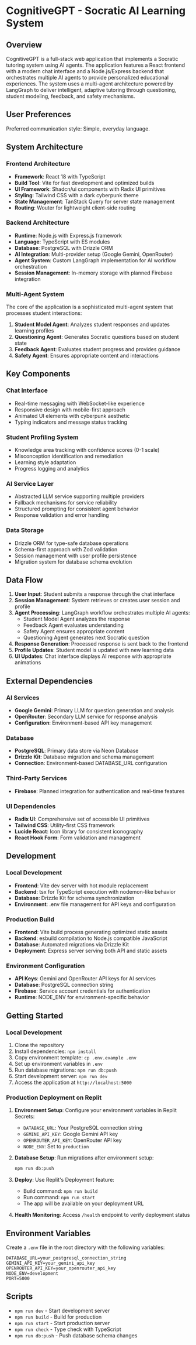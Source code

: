 
# CognitiveGPT - Socratic AI Learning System

## Overview

CognitiveGPT is a full-stack web application that implements a Socratic tutoring system using AI agents. The application features a React frontend with a modern chat interface and a Node.js/Express backend that orchestrates multiple AI agents to provide personalized educational experiences. The system uses a multi-agent architecture powered by LangGraph to deliver intelligent, adaptive tutoring through questioning, student modeling, feedback, and safety mechanisms.

## User Preferences

Preferred communication style: Simple, everyday language.

## System Architecture

### Frontend Architecture
- **Framework**: React 18 with TypeScript
- **Build Tool**: Vite for fast development and optimized builds
- **UI Framework**: Shadcn/ui components with Radix UI primitives
- **Styling**: Tailwind CSS with a dark cyberpunk theme
- **State Management**: TanStack Query for server state management
- **Routing**: Wouter for lightweight client-side routing

### Backend Architecture
- **Runtime**: Node.js with Express.js framework
- **Language**: TypeScript with ES modules
- **Database**: PostgreSQL with Drizzle ORM
- **AI Integration**: Multi-provider setup (Google Gemini, OpenRouter)
- **Agent System**: Custom LangGraph implementation for AI workflow orchestration
- **Session Management**: In-memory storage with planned Firebase integration

### Multi-Agent System
The core of the application is a sophisticated multi-agent system that processes student interactions:

1. **Student Model Agent**: Analyzes student responses and updates learning profiles
2. **Questioning Agent**: Generates Socratic questions based on student state
3. **Feedback Agent**: Evaluates student progress and provides guidance
4. **Safety Agent**: Ensures appropriate content and interactions

## Key Components

### Chat Interface
- Real-time messaging with WebSocket-like experience
- Responsive design with mobile-first approach
- Animated UI elements with cyberpunk aesthetic
- Typing indicators and message status tracking

### Student Profiling System
- Knowledge area tracking with confidence scores (0-1 scale)
- Misconception identification and remediation
- Learning style adaptation
- Progress logging and analytics

### AI Service Layer
- Abstracted LLM service supporting multiple providers
- Fallback mechanisms for service reliability
- Structured prompting for consistent agent behavior
- Response validation and error handling

### Data Storage
- Drizzle ORM for type-safe database operations
- Schema-first approach with Zod validation
- Session management with user profile persistence
- Migration system for database schema evolution

## Data Flow

1. **User Input**: Student submits a response through the chat interface
2. **Session Management**: System retrieves or creates user session and profile
3. **Agent Processing**: LangGraph workflow orchestrates multiple AI agents:
   - Student Model Agent analyzes the response
   - Feedback Agent evaluates understanding
   - Safety Agent ensures appropriate content
   - Questioning Agent generates next Socratic question
4. **Response Generation**: Processed response is sent back to the frontend
5. **Profile Updates**: Student model is updated with new learning data
6. **UI Updates**: Chat interface displays AI response with appropriate animations

## External Dependencies

### AI Services
- **Google Gemini**: Primary LLM for question generation and analysis
- **OpenRouter**: Secondary LLM service for response analysis
- **Configuration**: Environment-based API key management

### Database
- **PostgreSQL**: Primary data store via Neon Database
- **Drizzle Kit**: Database migration and schema management
- **Connection**: Environment-based DATABASE_URL configuration

### Third-Party Services
- **Firebase**: Planned integration for authentication and real-time features

### UI Dependencies
- **Radix UI**: Comprehensive set of accessible UI primitives
- **Tailwind CSS**: Utility-first CSS framework
- **Lucide React**: Icon library for consistent iconography
- **React Hook Form**: Form validation and management

## Development

### Local Development
- **Frontend**: Vite dev server with hot module replacement
- **Backend**: tsx for TypeScript execution with nodemon-like behavior
- **Database**: Drizzle Kit for schema synchronization
- **Environment**: .env file management for API keys and configuration

### Production Build
- **Frontend**: Vite build process generating optimized static assets
- **Backend**: esbuild compilation to Node.js compatible JavaScript
- **Database**: Automated migrations via Drizzle Kit
- **Deployment**: Express server serving both API and static assets

### Environment Configuration
- **API Keys**: Gemini and OpenRouter API keys for AI services
- **Database**: PostgreSQL connection string
- **Firebase**: Service account credentials for authentication
- **Runtime**: NODE_ENV for environment-specific behavior

## Getting Started

### Local Development
1. Clone the repository
2. Install dependencies: `npm install`
3. Copy environment template: `cp .env.example .env`
4. Set up environment variables in `.env`
5. Run database migrations: `npm run db:push`
6. Start development server: `npm run dev`
7. Access the application at `http://localhost:5000`

### Production Deployment on Replit

1. **Environment Setup**: Configure your environment variables in Replit Secrets:
   - `DATABASE_URL`: Your PostgreSQL connection string
   - `GEMINI_API_KEY`: Google Gemini API key
   - `OPENROUTER_API_KEY`: OpenRouter API key
   - `NODE_ENV`: Set to `production`

2. **Database Setup**: Run migrations after environment setup:
   ```bash
   npm run db:push
   ```

3. **Deploy**: Use Replit's Deployment feature:
   - Build command: `npm run build`
   - Run command: `npm run start`
   - The app will be available on your deployment URL

4. **Health Monitoring**: Access `/health` endpoint to verify deployment status

## Environment Variables

Create a `.env` file in the root directory with the following variables:

```
DATABASE_URL=your_postgresql_connection_string
GEMINI_API_KEY=your_gemini_api_key
OPENROUTER_API_KEY=your_openrouter_api_key
NODE_ENV=development
PORT=5000
```

## Scripts

- `npm run dev` - Start development server
- `npm run build` - Build for production
- `npm run start` - Start production server
- `npm run check` - Type check with TypeScript
- `npm run db:push` - Push database schema changes
